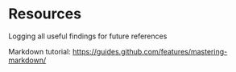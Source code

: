 # Resources
Logging all useful findings for future references

Markdown tutorial: https://guides.github.com/features/mastering-markdown/
